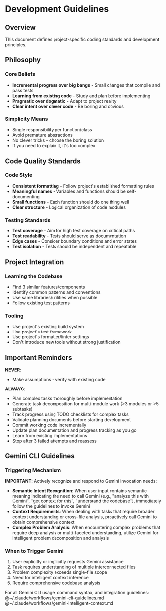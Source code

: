 # Development Guidelines

## Overview

This document defines project-specific coding standards and development principles.

## Philosophy

### Core Beliefs

- **Incremental progress over big bangs** - Small changes that compile and pass tests
- **Learning from existing code** - Study and plan before implementing  
- **Pragmatic over dogmatic** - Adapt to project reality
- **Clear intent over clever code** - Be boring and obvious

### Simplicity Means

- Single responsibility per function/class
- Avoid premature abstractions
- No clever tricks - choose the boring solution
- If you need to explain it, it's too complex


## Code Quality Standards

### Code Style

- **Consistent formatting** - Follow project's established formatting rules
- **Meaningful names** - Variables and functions should be self-documenting
- **Small functions** - Each function should do one thing well
- **Clear structure** - Logical organization of code modules

### Testing Standards

- **Test coverage** - Aim for high test coverage on critical paths
- **Test readability** - Tests should serve as documentation
- **Edge cases** - Consider boundary conditions and error states
- **Test isolation** - Tests should be independent and repeatable


## Project Integration

### Learning the Codebase

- Find 3 similar features/components
- Identify common patterns and conventions
- Use same libraries/utilities when possible
- Follow existing test patterns

### Tooling

- Use project's existing build system
- Use project's test framework  
- Use project's formatter/linter settings
- Don't introduce new tools without strong justification

## Important Reminders

**NEVER**:
- Make assumptions - verify with existing code

**ALWAYS**:
- Plan complex tasks thoroughly before implementation
- Generate task decomposition for multi-module work (>3 modules or >5 subtasks)
- Track progress using TODO checklists for complex tasks
- Validate planning documents before starting development
- Commit working code incrementally
- Update plan documentation and progress tracking as you go
- Learn from existing implementations
- Stop after 3 failed attempts and reassess

## Gemini CLI Guidelines

### Triggering Mechanism
**IMPORTANT**: Actively recognize and respond to Gemini invocation needs:

- **Semantic Intent Recognition**: When user input contains semantic meaning indicating the need to call Gemini (e.g., "analyze this with Gemini", "get context for this", "understand the codebase"), immediately follow the guidelines to invoke Gemini
- **Context Requirements**: When dealing with tasks that require broader context understanding or cross-file analysis, proactively call Gemini to obtain comprehensive context
- **Complex Problem Analysis**: When encountering complex problems that require deep analysis or multi-faceted understanding, utilize Gemini for intelligent problem decomposition and analysis

### When to Trigger Gemini
1. User explicitly or implicitly requests Gemini assistance
2. Task requires understanding of multiple interconnected files
3. Problem complexity exceeds single-file scope
4. Need for intelligent context inference
5. Require comprehensive codebase analysis

For all Gemini CLI usage, command syntax, and integration guidelines:
@~/.claude/workflows/gemini-cli-guidelines.md
@~/.claude/workflows/gemini-intelligent-context.md
